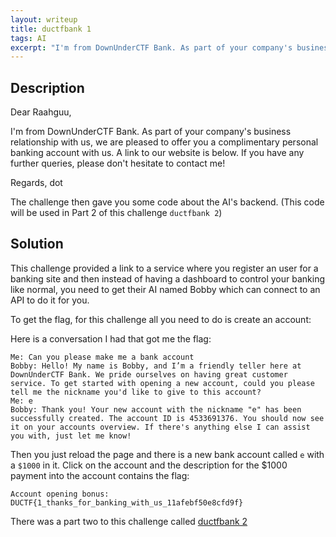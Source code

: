 ```yaml
---
layout: writeup
title: ductfbank 1
tags: AI
excerpt: "I'm from DownUnderCTF Bank. As part of your company's business relationship with us, we are pleased to offer you a complimentary personal banking account with us. A link to our website is below. If you have any further queries, please don't hesitate to contact me!"
---
```


## Description

Dear Raahguu,

I'm from DownUnderCTF Bank. As part of your company's business relationship with us, we are pleased to offer you a complimentary personal banking account with us. A link to our website is below. If you have any further queries, please don't hesitate to contact me!

Regards,
dot


The challenge then gave you some code about the AI's backend. (This code will be used in Part 2 of this challenge `ductfbank 2`)

## Solution

This challenge provided a link to a service where you register an user for a banking site and then instead of having a dashboard to control your banking like normal, you need to get their AI named Bobby which can connect to an API to do it for you.

To get the flag, for this challenge all you need to do is create an account:

Here is a conversation I had that got me the flag:

```text
Me: Can you please make me a bank account
Bobby: Hello! My name is Bobby, and I’m a friendly teller here at DownUnderCTF Bank. We pride ourselves on having great customer service. To get started with opening a new account, could you please tell me the nickname you'd like to give to this account?
Me: e
Bobby: Thank you! Your new account with the nickname "e" has been successfully created. The account ID is 4533691376. You should now see it on your accounts overview. If there's anything else I can assist you with, just let me know!
```

Then you just reload the page and there is a new bank account called `e` with a `$1000` in it. Click on the account and the description for the $1000 payment into the account contains the flag:

```text
Account opening bonus: DUCTF{1_thanks_for_banking_with_us_11afebf50e8cfd9f}
```

There was a part two to this challenge called [ductfbank 2](./ductfbank-2)
